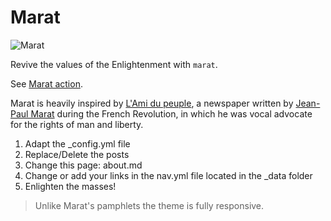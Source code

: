 # Marat

![Marat](https://github.com/JohnCoene/marat/blob/master/assets/img/screenshot.png)

Revive the values of the Enlightenment with `marat`.

See [Marat action](http://johncoene.github.io/marat).

Marat is heavily inspired by [L'Ami du peuple](https://en.wikipedia.org/wiki/L%27Ami_du_peuple), a newspaper written by [Jean-Paul Marat](https://en.wikipedia.org/wiki/Jean-Paul_Marat) during the French Revolution, in which he was vocal advocate for the rights of man and liberty.

1. Adapt the \_config.yml file
2. Replace/Delete the posts
3. Change this page: about.md
4. Change or add your links in the nav.yml file located in the \_data folder
5. Enlighten the masses!

> Unlike Marat's pamphlets the theme is fully responsive.
